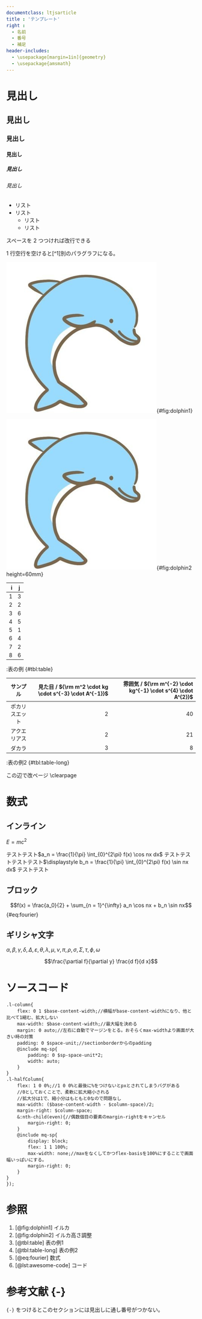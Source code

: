 ```yaml
---
documentclass: ltjsarticle
title : 'テンプレート'
right :
  - 名前
  - 番号
  - 補足
header-includes:
  - \usepackage[margin=1in]{geometry}
  - \usepackage{amsmath}
---
```


# 見出し
## 見出し
### 見出し
#### 見出し
##### 見出し
###### 見出し

- リスト
- リスト
    - リスト
    - リスト

スペースを 2 つつければ改行できる

1 行空行を空けると[^1]別のパラグラフになる。

![イルカ](images/dolphin.jpg){#fig:dolphin1}

![イルカ高さ調整](images/dolphin.jpg){#fig:dolphin2 height=60mm}

| i | j |
|------:|:------:|
| 1 | 3 |
| 2 | 2 |
| 3 | 6 |
| 4 | 5 |
| 5 | 1 |
| 6 | 4 |
| 7 | 2 |
| 8 | 6 |

:表の例 {#tbl:table}


| サンプル | 見た目 / ${\rm m^2 \cdot kg \cdot s^{-3} \cdot A^{-1}}$ | 雰囲気 / ${\rm m^{-2} \cdot kg^{-1} \cdot s^{4} \cdot A^{2}}$ |
|:---------:|----------------------:|----------------------:|
| ポカリスエット | 2 | 40 |
| アクエリアス | 2 | 21 |
| ダカラ | 3 | 8 |

:表の例2 {#tbl:table-long}



この辺で改ページ
\clearpage

# 数式
## インライン
$E = mc^2$

テストテスト$a_n = \frac{1}{\pi} \int_{0}^{2\pi} f(x) \cos nx dx$ テストテストテストテスト$\displaystyle b_n = \frac{1}{\pi} \int_{0}^{2\pi} f(x) \sin nx dx$ テストテスト


## ブロック
$$f(x) = \frac{a_0}{2} + \sum_{n = 1}^{\infty} a_n \cos nx + b_n \sin nx$${#eq:fourier}


## ギリシャ文字
$\alpha, \beta, \gamma, \delta, \Delta, \varepsilon, \theta, \lambda, \mu, \nu, \pi, \rho, \sigma, \Sigma, \tau, \phi, \omega$

$$\frac{\partial f}{\partial y} \frac{d f}{d x}$$


# ソースコード
```{#lst:awesome-code .sass .numberLines startFrom="10" caption="コード"}
.l-column{
    flex: 0 1 $base-content-width;//横幅がbase-content-widthになり、他と比べて1縮む、拡大しない
    max-width: $base-content-width;//最大幅を決める
    margin: 0 auto;//左右に自動でマージンをとる。おそらくmax-widthより画面が大きい時の対策
    padding: 0 $space-unit;//sectionborderからのpadding
    @include mq-sp{
        padding: 0 $sp-space-unit*2;
        width: auto;
    }
}
.l-halfColumn{
    flex: 1 0 0%;//1 0 0%と最後に%をつけないとpxとされてしまうバグがある
    //0としておくことで、柔軟に拡大縮小される
    //拡大分は1で、縮小分はもともと0なので問題なし
    max-width: ($base-content-width - $column-space)/2;
    margin-right: $column-space;
    &:nth-child(even){//偶数個目の要素のmargin-rightをキャンセル
        margin-right: 0;
    }
    @include mq-sp{
        display: block;
        flex: 1 1 100%;
        max-width: none;//maxをなくしてかつflex-basisを100%にすることで画面幅いっぱいにする。
        margin-right: 0;
    }
}
});
```

# 参照
1. [@fig:dolphin1] イルカ
1. [@fig:dolphin2] イルカ高さ調整
1. [@tbl:table] 表の例1
1. [@tbl:table-long] 表の例2
1. [@eq:fourier] 数式
1. [@lst:awesome-code] コード

# 参考文献 {-}
`{-}` をつけるとこのセクションには見出しに通し番号がつかない。
